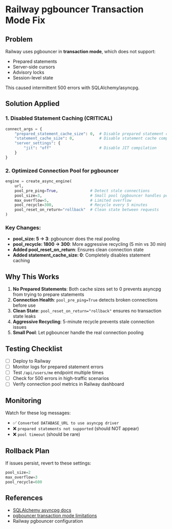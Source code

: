 # Railway pgbouncer Transaction Mode Fix

## Problem
Railway uses pgbouncer in **transaction mode**, which does not support:
- Prepared statements
- Server-side cursors  
- Advisory locks
- Session-level state

This caused intermittent 500 errors with SQLAlchemy/asyncpg.

## Solution Applied

### 1. Disabled Statement Caching (CRITICAL)
```python
connect_args = {
    "prepared_statement_cache_size": 0,  # Disable prepared statement cache
    "statement_cache_size": 0,           # Disable statement cache completely
    "server_settings": {
        "jit": "off"                     # Disable JIT compilation
    }
}
```

### 2. Optimized Connection Pool for pgbouncer
```python
engine = create_async_engine(
    url,
    pool_pre_ping=True,              # Detect stale connections
    pool_size=3,                     # Small pool (pgbouncer handles pooling)
    max_overflow=5,                  # Limited overflow
    pool_recycle=300,                # Recycle every 5 minutes
    pool_reset_on_return="rollback"  # Clean state between requests
)
```

### Key Changes:
- **pool_size: 5 → 3**: pgbouncer does the real pooling
- **pool_recycle: 1800 → 300**: More aggressive recycling (5 min vs 30 min)
- **Added pool_reset_on_return**: Ensures clean connection state
- **Added statement_cache_size: 0**: Completely disables statement caching

## Why This Works

1. **No Prepared Statements**: Both cache sizes set to 0 prevents asyncpg from trying to prepare statements
2. **Connection Health**: `pool_pre_ping=True` detects broken connections before use
3. **Clean State**: `pool_reset_on_return="rollback"` ensures no transaction state leaks
4. **Aggressive Recycling**: 5-minute recycle prevents stale connection issues
5. **Small Pool**: Let pgbouncer handle the real connection pooling

## Testing Checklist

- [ ] Deploy to Railway
- [ ] Monitor logs for prepared statement errors
- [ ] Test `/api/users/me` endpoint multiple times
- [ ] Check for 500 errors in high-traffic scenarios
- [ ] Verify connection pool metrics in Railway dashboard

## Monitoring

Watch for these log messages:
- ✅ `Converted DATABASE_URL to use asyncpg driver`
- ❌ `prepared statements not supported` (should NOT appear)
- ❌ `pool timeout` (should be rare)

## Rollback Plan

If issues persist, revert to these settings:
```python
pool_size=2
max_overflow=3  
pool_recycle=600
```

## References
- [SQLAlchemy asyncpg docs](https://docs.sqlalchemy.org/en/20/dialects/postgresql.html#module-sqlalchemy.dialects.postgresql.asyncpg)
- [pgbouncer transaction mode limitations](https://www.pgbouncer.org/features.html)
- Railway pgbouncer configuration

